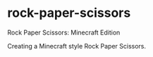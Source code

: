 # rock-paper-scissors
Rock Paper Scissors: Minecraft Edition

Creating a Minecraft style Rock Paper Scissors.
